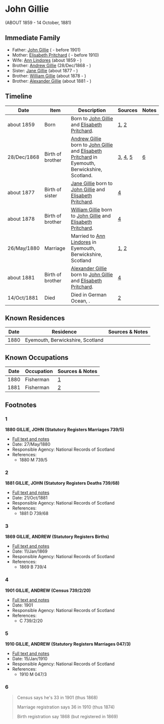 ﻿---
layout: person
subject_key: i49104732
permalink: /people/i49104732
---

# John Gillie
(ABOUT 1859 - 14 October, 1881)

## Immediate Family

* Father: [John Gillie](./@95851656@-john-gillie-b-d1901.md) ( - before 1901)
* Mother: [Elisabeth Pritchard](./@8049072@-elisabeth-pritchard-b-d1910.md) ( - before 1910)
* Wife: [Ann Lindores](./@44575087@-ann-lindores-b1859-d.md) (about 1859 - )
* Brother: [Andrew Gillie](./@60068056@-andrew-gillie-b1868-12-28-d.md) (28/Dec/1868 - )
* Sister: [Jane Gillie](./@33381968@-jane-gillie-b1877-d.md) (about 1877 - )
* Brother: [William Gillie](./@42722433@-william-gillie-b1878-d.md) (about 1878 - )
* Brother: [Alexander Gillie](./@44750545@-alexander-gillie-b1881-d.md) (about 1881 - )

## Timeline

Date | Item | Description | Sources | Notes
---|---|---|---|---
about 1859 | Born | Born to [John Gillie](./@95851656@-john-gillie-b-d1901.md) and [Elisabeth Pritchard](./@8049072@-elisabeth-pritchard-b-d1910.md). | [1](#1), [2](#2) | 
28/Dec/1868 | Birth of brother | [Andrew Gillie](./@60068056@-andrew-gillie-b1868-12-28-d.md) born to [John Gillie](./@95851656@-john-gillie-b-d1901.md) and [Elisabeth Pritchard](./@8049072@-elisabeth-pritchard-b-d1910.md) in Eyemouth, Berwickshire, Scotland. | [3](#3), [4](#4), [5](#5) | [6](#6)
about 1877 | Birth of sister | [Jane Gillie](./@33381968@-jane-gillie-b1877-d.md) born to [John Gillie](./@95851656@-john-gillie-b-d1901.md) and [Elisabeth Pritchard](./@8049072@-elisabeth-pritchard-b-d1910.md). | [4](#4) | 
about 1878 | Birth of brother | [William Gillie](./@42722433@-william-gillie-b1878-d.md) born to [John Gillie](./@95851656@-john-gillie-b-d1901.md) and [Elisabeth Pritchard](./@8049072@-elisabeth-pritchard-b-d1910.md). | [4](#4) | 
26/May/1880 | Marriage | Married to [Ann Lindores](./@44575087@-ann-lindores-b1859-d.md) in Eyemouth, Berwickshire, Scotland | [1](#1), [2](#2) | 
about 1881 | Birth of brother | [Alexander Gillie](./@44750545@-alexander-gillie-b1881-d.md) born to [John Gillie](./@95851656@-john-gillie-b-d1901.md) and [Elisabeth Pritchard](./@8049072@-elisabeth-pritchard-b-d1910.md). | [4](#4) | 
14/Oct/1881 | Died | Died in German Ocean, . | [2](#2) | 

## Known Residences

Date | Residence | Sources & Notes
---|---|---
1880 | Eyemouth, Berwickshire, Scotland | 

## Known Occupations

Date | Occupation | Sources & Notes
---|---|---
1880 | Fisherman | [1](#1)
1881 | Fisherman | [2](#2)

## Footnotes

### 1

**1880 GILLIE, JOHN (Statutory Registers Marriages 739/5)**

* [Full text and notes](../sources/@81071154@-1880-gillie,-john-statutory-registers-marriages-739-5-.md)
* Date: 27/May/1880
* Responsible Agency: National Records of Scotland
* References: 
  * 1880 M 739/5

### 2

**1881 GILLIE, JOHN (Statutory Registers Deaths 739/68)**

* [Full text and notes](../sources/@55946769@-1881-gillie,-john-statutory-registers-deaths-739-68-.md)
* Date: 21/Oct/1881
* Responsible Agency: National Records of Scotland
* References: 
  * 1881 D 739/68

### 3

**1869 GILLIE, ANDREW (Statutory Registers Births)**

* [Full text and notes](../sources/@97661476@-1869-gillie,-andrew-statutory-registers-births-.md)
* Date: 11/Jan/1869
* Responsible Agency: National Records of Scotland
* References: 
  * 1869 B 739/4

### 4

**1901 GILLIE, ANDREW (Census 739/2/20)**

* [Full text and notes](../sources/@70189927@-1901-gillie,-andrew-census-739-2-20-.md)
* Date: 1901
* Responsible Agency: National Records of Scotland
* References: 
  * C 739/2/20

### 5

**1910 GILLIE, ANDREW (Statutory Registers Marriages 047/3)**

* [Full text and notes](../sources/@9099898@-1910-gillie,-andrew-statutory-registers-marriages-047-3-.md)
* Date: 15/Jan/1910
* Responsible Agency: National Records of Scotland
* References: 
  * 1910 M 047/3

### 6

> Census says he's 33 in 1901 (thus 1868)
>
> Marriage registration says 36 in 1910 (thus 1874)
>
> Birth registration say 1868 (but registered in 1869)
>


